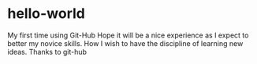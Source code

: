 # hello-world
My first time using Git-Hub
Hope it will be a nice experience as I expect to better my novice skills.
How I wish to have the discipline of learning new ideas.
Thanks to git-hub
